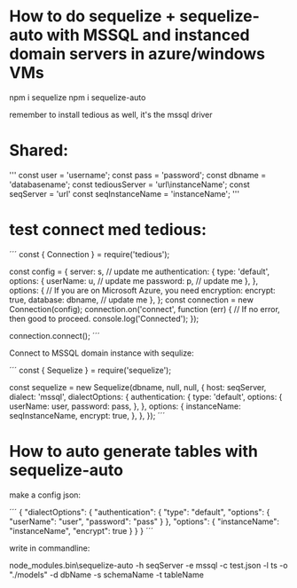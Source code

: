 # How to do sequelize + sequelize-auto with MSSQL and instanced domain servers in azure/windows VMs

npm i sequelize
npm i sequelize-auto

remember to install tedious as well, it's the mssql driver

# Shared:

'''
const user = 'username';
const pass = 'password';
const dbname = 'databasename';
const tediousServer = 'url\instanceName';
const seqServer = 'url'
const seqInstanceName = 'instanceName';
'''

# test connect med tedious:

´´´
const { Connection } = require('tedious');

const config = {
  server: s, // update me
  authentication: {
    type: 'default',
    options: {
      userName: u, // update me
      password: p, // update me
    },
  },
  options: {
    // If you are on Microsoft Azure, you need encryption:
    encrypt: true,
    database: dbname, // update me
  },
};
const connection = new Connection(config);
connection.on('connect', function (err) {
  // If no error, then good to proceed.
  console.log('Connected');
});

connection.connect();
´´´

Connect to MSSQL domain instance with sequlize:

´´´
const { Sequelize } = require('sequelize');

const sequelize = new Sequelize(dbname, null, null, {
  host: seqServer,
  dialect: 'mssql',
  dialectOptions: {
    authentication: {
      type: 'default',
      options: {
        userName: user,
        password: pass,
      },
    },
    options: {
      instanceName: seqInstanceName,
      encrypt: true,
    },
  },
});
´´´

# How to auto generate tables with sequelize-auto

make a config json:

´´´
{
  "dialectOptions": {
    "authentication": {
      "type": "default",
      "options": {
        "userName": "user",
        "password": "pass"
      }
    },
    "options": {
      "instanceName": "instanceName",
      "encrypt": true
    }
    }
}
´´´

write in commandline:

node_modules\.bin\sequelize-auto -h seqServer -e mssql -c test.json -l ts -o "./models" -d dbName -s schemaName -t tableName
